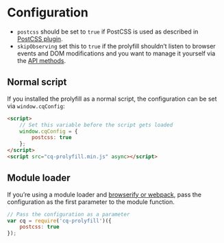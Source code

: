 # Configuration

* `postcss` should be set to `true` if PostCSS is used as described in [PostCSS plugin](postcss.md).
* `skipObserving` set this to `true` if the prolyfill shouldn’t listen to browser events and DOM modifications and you want to manage it yourself via the [API methods](api.md).

## Normal script

If you installed the prolyfill as a normal script, the configuration can be set via `window.cqConfig`:

```html
<script>
	// Set this variable before the script gets loaded
	window.cqConfig = {
		postcss: true
	};
</script>
<script src="cq-prolyfill.min.js" async></script>
```

## Module loader

If you’re using a module loader and [browserify or webpack](browserify.md), pass the configuration as the first parameter to the module function.

```js
// Pass the configuration as a parameter
var cq = require('cq-prolyfill')({
	postcss: true
});
```
